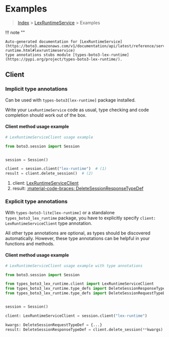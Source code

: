 # Examples

> [Index](../README.md) > [LexRuntimeService](./README.md) > Examples

!!! note ""

    Auto-generated documentation for [LexRuntimeService](https://boto3.amazonaws.com/v1/documentation/api/latest/reference/services/lex-runtime.html#lexruntimeservice)
    type annotations stubs module [types-boto3-lex-runtime](https://pypi.org/project/types-boto3-lex-runtime/).

## Client

### Implicit type annotations

Can be used with `types-boto3[lex-runtime]` package installed.

Write your `LexRuntimeService` code as usual,
type checking and code completion should work out of the box.


#### Client method usage example

```python
# LexRuntimeServiceClient usage example

from boto3.session import Session


session = Session()

client = session.client("lex-runtime")  # (1)
result = client.delete_session()  # (2)
```

1. client: [LexRuntimeServiceClient](./client.md)
2. result: [:material-code-braces: DeleteSessionResponseTypeDef](./type_defs.md#deletesessionresponsetypedef)






### Explicit type annotations

With `types-boto3-lite[lex-runtime]`
or a standalone `types_boto3_lex_runtime` package, you have to explicitly specify `client: LexRuntimeServiceClient` type annotation.

All other type annotations are optional, as types should be discovered automatically.
However, these type annotations can be helpful in your functions and methods.


#### Client method usage example

```python
# LexRuntimeServiceClient usage example with type annotations

from boto3.session import Session

from types_boto3_lex_runtime.client import LexRuntimeServiceClient
from types_boto3_lex_runtime.type_defs import DeleteSessionResponseTypeDef
from types_boto3_lex_runtime.type_defs import DeleteSessionRequestTypeDef


session = Session()

client: LexRuntimeServiceClient = session.client("lex-runtime")

kwargs: DeleteSessionRequestTypeDef = {...}
result: DeleteSessionResponseTypeDef = client.delete_session(**kwargs)
```






